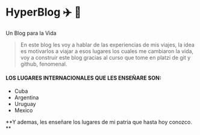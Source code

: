 # HyperBlog ✈️ 💚


Un Blog para la Vida

>En este blog les voy a hablar de las experiencias de mis viajes, la idea es motivarlos a viajar  a esos lugares los cuales me cambiaron la vida, voy a construir este blog gracias al curso que tome en platzi de git y github, fenomenal.
>

#### LOS LUGARES INTERNACIONALES QUE LES ENSEÑARE SON:
* Cuba
* Argentina
* Uruguay
* Mexico

**Y ademas, les enseñare los lugares de mi patria que hasta hoy conozco. **